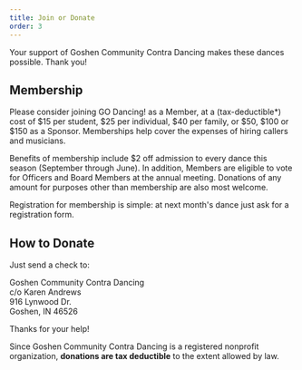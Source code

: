 ```yaml
---
title: Join or Donate
order: 3
---
```


Your support of Goshen Community Contra Dancing makes these dances possible. Thank you!

## Membership

Please consider joining GO Dancing! as a Member, at a (tax-deductible*) cost of $15 per student, $25 per individual, $40 per family, or $50, $100 or $150 as a Sponsor. Memberships help cover the expenses of hiring callers and musicians.

Benefits of membership include $2 off admission to every dance this season (September through June). In addition, Members are eligible to vote for Officers and Board Members at the annual meeting. Donations of any amount for purposes other than membership are also most welcome.

Registration for membership is simple: at next month's dance just ask for a registration form.

## How to Donate

Just send a check to:

Goshen Community Contra Dancing<br>
c/o Karen Andrews<br>
916 Lynwood Dr.<br>
Goshen, IN 46526

Thanks for your help!

Since Goshen Community Contra Dancing is a registered nonprofit organization, **donations are tax deductible** to the extent allowed by law.